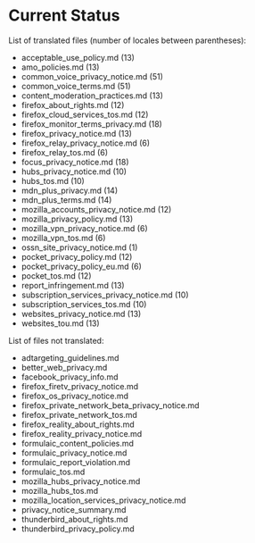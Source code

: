 # Current Status

List of translated files (number of locales between parentheses):

* acceptable_use_policy.md (13)
* amo_policies.md (13)
* common_voice_privacy_notice.md (51)
* common_voice_terms.md (51)
* content_moderation_practices.md (13)
* firefox_about_rights.md (12)
* firefox_cloud_services_tos.md (12)
* firefox_monitor_terms_privacy.md (18)
* firefox_privacy_notice.md (13)
* firefox_relay_privacy_notice.md (6)
* firefox_relay_tos.md (6)
* focus_privacy_notice.md (18)
* hubs_privacy_notice.md (10)
* hubs_tos.md (10)
* mdn_plus_privacy.md (14)
* mdn_plus_terms.md (14)
* mozilla_accounts_privacy_notice.md (12)
* mozilla_privacy_policy.md (13)
* mozilla_vpn_privacy_notice.md (6)
* mozilla_vpn_tos.md (6)
* ossn_site_privacy_notice.md (1)
* pocket_privacy_policy.md (12)
* pocket_privacy_policy_eu.md (6)
* pocket_tos.md (12)
* report_infringement.md (13)
* subscription_services_privacy_notice.md (10)
* subscription_services_tos.md (10)
* websites_privacy_notice.md (13)
* websites_tou.md (13)

List of files not translated:

* adtargeting_guidelines.md
* better_web_privacy.md
* facebook_privacy_info.md
* firefox_firetv_privacy_notice.md
* firefox_os_privacy_notice.md
* firefox_private_network_beta_privacy_notice.md
* firefox_private_network_tos.md
* firefox_reality_about_rights.md
* firefox_reality_privacy_notice.md
* formulaic_content_policies.md
* formulaic_privacy_notice.md
* formulaic_report_violation.md
* formulaic_tos.md
* mozilla_hubs_privacy_notice.md
* mozilla_hubs_tos.md
* mozilla_location_services_privacy_notice.md
* privacy_notice_summary.md
* thunderbird_about_rights.md
* thunderbird_privacy_policy.md